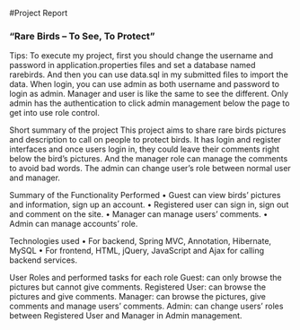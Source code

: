 #Project Report
### “Rare Birds  – To See, To Protect”

Tips: 
To execute my project, first you should change the username and password in application.properties files and set a database named rarebirds. And then you can use data.sql in my submitted files to import the data.
When login, you can use admin as both username and password to login as admin. Manager and user is like the same to see the different.
Only admin has the authentication to click admin management below the page to get into use role control.
 

Short summary of the project
This project aims to share rare birds pictures and description to call on people to protect birds. It has login and register interfaces and once users login in, they could leave their comments right below the bird’s pictures. And the manager role can manage the comments to avoid bad words. The admin can change user’s role between normal user and manager.

Summary of the Functionality Performed
•	Guest can view birds’ pictures and information, sign up an account.
•	Registered user can sign in, sign out and comment on the site.
•	Manager can manage users’ comments.
•	Admin can manage accounts’ role.

Technologies used
•	For backend, Spring MVC, Annotation, Hibernate, MySQL
•	For frontend, HTML, jQuery, JavaScript and Ajax for calling backend services.

User Roles and performed tasks for each role
Guest: can only browse the pictures but cannot give comments.
Registered User: can browse the pictures and give comments.
Manager: can browse the pictures, give comments and manage users’ comments.
Admin: can change users’ roles between Registered User and Manager in Admin management.
